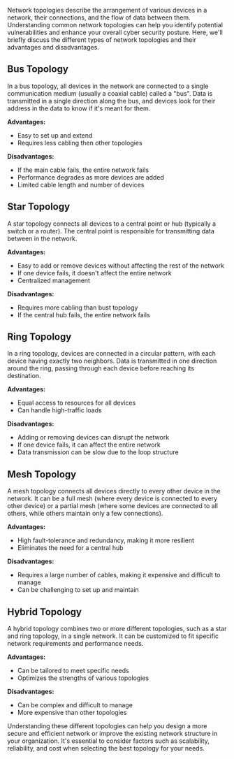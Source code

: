 Network topologies describe the arrangement of various devices in a network, their connections, and the flow of data between them. Understanding common network topologies can help you identify potential vulnerabilities and enhance your overall cyber security posture. Here, we'll briefly discuss the different types of network topologies and their advantages and disadvantages.

## Bus Topology

In a bus topology, all devices in the network are connected to a single communication medium (usually a coaxial cable) called a "bus". Data is transmitted in a single direction along the bus, and devices look for their address in the data to know if it's meant for them.

**Advantages:**
- Easy to set up and extend
- Requires less cabling then other topologies

**Disadvantages:**
- If the main cable fails, the entire network fails
- Performance degrades as more devices are added
- Limited cable length and number of devices

## Star Topology

A star topology connects all devices to a central point or hub (typically a switch or a router). The central point is responsible for transmitting data between in the network.

**Advantages:**
- Easy to add or remove devices without affecting the rest of the network
- If one device fails, it doesn't affect the entire network
- Centralized management

**Disadvantages:**
- Requires more cabling than bust topology
- If the central hub fails, the entire network fails

## Ring Topology

In a ring topology, devices are connected in a circular pattern, with each device having exactly two neighbors. Data is transmitted in one direction around the ring, passing through each device before reaching its destination.

**Advantages:**
- Equal access to resources for all devices
- Can handle high-traffic loads

**Disadvantages:**
- Adding or removing devices can disrupt the network
- If one device fails, it can affect the entire network
- Data transmission can be slow due to the loop structure

## Mesh Topology

A mesh topology connects all devices directly to every other device in the network. It can be a full mesh (where every device is connected to every other device) or a partial mesh (where some devices are connected to all others, while others maintain only a few connections).

**Advantages:**
- High fault-tolerance and redundancy, making it more resilient
- Eliminates the need for a central hub

**Disadvantages:**
- Requires a large number of cables, making it expensive and difficult to manage
- Can be challenging to set up and maintain

## Hybrid Topology

A hybrid topology combines two or more different topologies, such as a star and ring topology, in a single network. It can be customized to fit specific network requirements and performance needs.

**Advantages:**
- Can be tailored to meet specific needs
- Optimizes the strengths of various topologies

**Disadvantages:**
- Can be complex and difficult to manage
- More expensive than other topologies

Understanding these different topologies can help you design a more secure and efficient network or improve the existing network structure in your organization. It's essential to consider factors such as scalability, reliability, and cost when selecting the best topology for your needs.